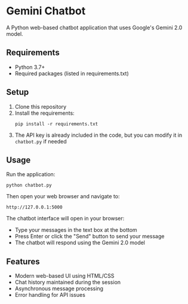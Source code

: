 # Gemini Chatbot

A Python web-based chatbot application that uses Google's Gemini 2.0 model.

## Requirements

- Python 3.7+
- Required packages (listed in requirements.txt)

## Setup

1. Clone this repository
2. Install the requirements:
   ```
   pip install -r requirements.txt
   ```
3. The API key is already included in the code, but you can modify it in `chatbot.py` if needed

## Usage

Run the application:
```
python chatbot.py
```

Then open your web browser and navigate to:
```
http://127.0.0.1:5000
```

The chatbot interface will open in your browser:
- Type your messages in the text box at the bottom
- Press Enter or click the "Send" button to send your message
- The chatbot will respond using the Gemini 2.0 model

## Features

- Modern web-based UI using HTML/CSS
- Chat history maintained during the session
- Asynchronous message processing
- Error handling for API issues 